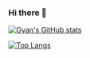 ### Hi there 👋

<!--
**gyanprakash0221/gyanprakash0221** is a ✨ _special_ ✨ repository because its `README.md` (this file) appears on your GitHub profile.

Here are some ideas to get you started:

- 🔭 I’m currently working on ...
- 🌱 I’m currently learning ...
- 👯 I’m looking to collaborate on ...
- 🤔 I’m looking for help with ...
- 💬 Ask me about ...
- 📫 How to reach me: ...
- 😄 Pronouns: ...
- ⚡ Fun fact: ...
-->


[![Gyan's GitHub stats](https://github-readme-stats.vercel.app/api?username=gyanprakash0221)](https://github.com/gyanprakash0221/github-readme-stats)

[![Top Langs](https://github-readme-stats.vercel.app/api/top-langs/?username=gyanprakash0221)](https://github.com/gyanprakash0221/github-readme-stats)

